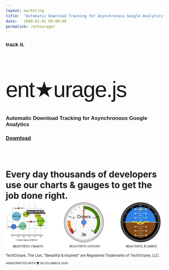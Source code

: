 ```yaml
---
layout: marketing
title:  "Automatic Download Tracking for Asynchronous Google Analytics"
date:   2000-01-01 00:00:00
permalink: /entourage/
---
```


<h4 style="font-family: Arial; font-size: 120%;">track it.</h4>

<h1 style="font-family: Arial; font-size: 500%; letter-spacing: -2px; font-weight: 500; line-height: 1em;">ent<span style="color: # CC0000;">★</span>urage.js</h1>

<h4 style="font-family: Arial; font-size: 120%;">Automatic Download Tracking for Asynchronous Google Analytics</h4>

<h3 class="buy"><a href="https://github.com/techoctave/entourage/archive/master.zip">Download</a></h3>

<br><br>


<h1 class="page-title" itemprop="name headline">Every day thousands of developers use our charts & gauges to get the job done right.</h1>

<img src="/images/blog-header.png" usemap="#map" style="margin-top: -20px;" />

<map name="map">
  <area shape="rect" coords="4, 4, 247, 276" href="/charts/" alt="JavaScript Charts" target="_blank"/>
  <area shape="rect" coords="317, 3, 582, 277" href="/gauges/" alt="JavaScript Gauges" target="_blank"/>
  <area shape="rect" coords="652, 4, 906, 277" href="/simulation/" alt="JavaScript Flight Gauges" target="_blank"/>  
</map>


<footer>
    <p style="font-size: 80%;">TechOctave, The Lion, "Beautiful & Inspired" are Registered Trademarks of TechOctave, LLC.</p>
    <p style="font-size: 65%;">HANDCRAFTED WITH <abbr style="color: # FF2400; font-variant: none" title="love">❤</abbr> IN COLUMBUS OHIO</p>
</footer>

